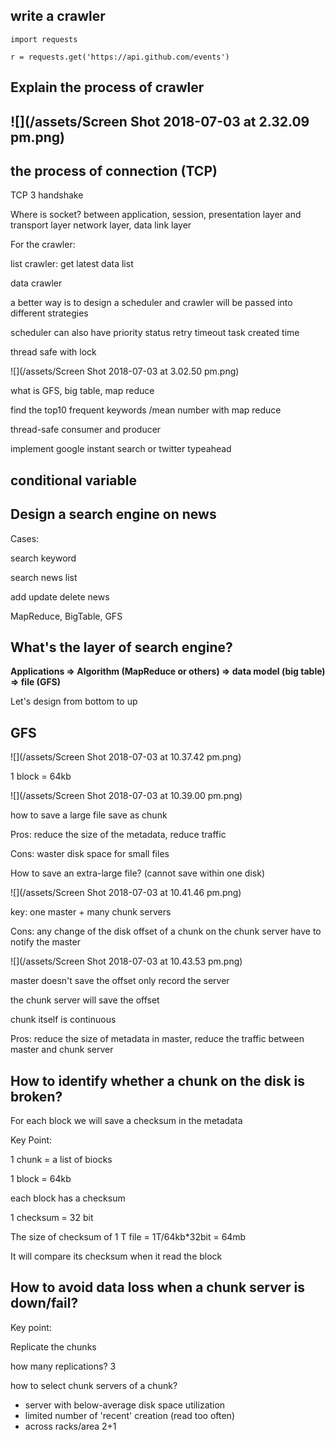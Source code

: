 ## write a crawler

```
import requests

r = requests.get('https://api.github.com/events')
```

## Explain the process of crawler

## ![](/assets/Screen Shot 2018-07-03 at 2.32.09 pm.png)

## the process of connection \(TCP\)

TCP 3 handshake

Where is socket? between application, session, presentation layer and transport layer network layer, data link layer

For the crawler:

list crawler:  get latest data list

data crawler

a better way is to design a scheduler and crawler will be passed into different strategies

scheduler can also have priority status retry timeout task created time

thread safe with lock

![](/assets/Screen Shot 2018-07-03 at 3.02.50 pm.png)

what is GFS, big table, map reduce

find the top10 frequent keywords /mean number with map reduce

thread-safe consumer and producer

implement google instant search or twitter typeahead

## conditional variable

## Design a search engine on news

Cases:

search keyword

search news list

add update delete news

MapReduce, BigTable, GFS

## What's the layer of search engine?

**Applications =&gt; Algorithm \(MapReduce or others\) =&gt;  data model \(big table\) =&gt; file \(GFS\)**

Let's design from bottom to up

## GFS

![](/assets/Screen Shot 2018-07-03 at 10.37.42 pm.png)

1 block = 64kb

![](/assets/Screen Shot 2018-07-03 at 10.39.00 pm.png)

how to save a large file save as chunk

Pros: reduce the size of the metadata, reduce traffic

Cons: waster disk space for small files

How to save an extra-large file? \(cannot save within one disk\)

![](/assets/Screen Shot 2018-07-03 at 10.41.46 pm.png)

key: one master + many chunk servers

Cons: any change of the disk offset of a chunk on the chunk server have to notify the master

![](/assets/Screen Shot 2018-07-03 at 10.43.53 pm.png)

master doesn't save the offset only record the server

the chunk server will save the offset

chunk itself is continuous

Pros: reduce the size of metadata in master, reduce the traffic between master and chunk server

## How to identify whether a chunk on the disk is broken?

For each block we will save a checksum in the metadata

Key Point:

1 chunk = a list of biocks

1 block = 64kb

each block has a checksum

1 checksum = 32 bit

The size of checksum of 1 T file = 1T/64kb\*32bit = 64mb

It will compare its checksum when it read the block

## 

## How to avoid data loss when a chunk server is down/fail?

Key point:

Replicate the chunks

how many replications? 3

how to select chunk servers of a chunk?

* server with below-average disk space utilization
* limited number of 'recent' creation \(read too often\)
* across racks/area 2+1



